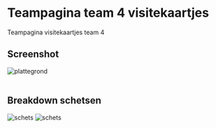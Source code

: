 # Teampagina team 4 visitekaartjes
Teampagina visitekaartjes team 4


## Screenshot
<img src="https://i.ibb.co/mtvPg2T/Schermafbeelding-2022-02-08-om-12-51-43.png" alt="plattegrond"/>
<br/><br/>

## Breakdown schetsen
<img src="https://i.ibb.co/kXQ3XQX/Schermafbeelding-2022-02-08-om-12-54-15.png" alt="schets"/>
<img src="https://i.ibb.co/5WvrsFm/Schermafbeelding-2022-02-08-om-12-54-24.png" alt="schets"/>
